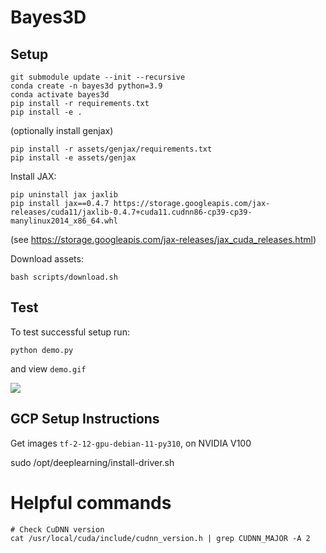 # Bayes3D


## Setup

```
git submodule update --init --recursive
conda create -n bayes3d python=3.9
conda activate bayes3d
pip install -r requirements.txt
pip install -e .
```

(optionally install genjax)
```
pip install -r assets/genjax/requirements.txt
pip install -e assets/genjax
```

Install JAX:
```
pip uninstall jax jaxlib
pip install jax==0.4.7 https://storage.googleapis.com/jax-releases/cuda11/jaxlib-0.4.7+cuda11.cudnn86-cp39-cp39-manylinux2014_x86_64.whl
```
(see https://storage.googleapis.com/jax-releases/jax_cuda_releases.html)


Download assets:
```
bash scripts/download.sh
```

## Test

To test successful setup run:
```
python demo.py
```
and view `demo.gif`

![](assets/demo.gif)


## GCP Setup Instructions

Get images `tf-2-12-gpu-debian-11-py310`, on NVIDIA V100

sudo /opt/deeplearning/install-driver.sh


# Helpful commands

```
# Check CuDNN version
cat /usr/local/cuda/include/cudnn_version.h | grep CUDNN_MAJOR -A 2
```
